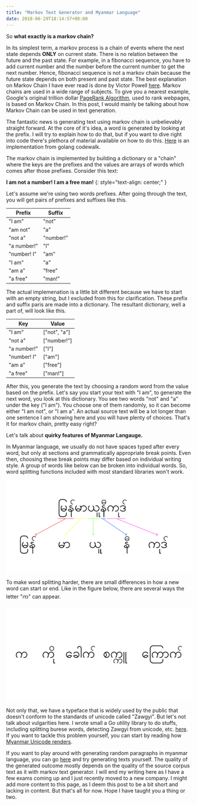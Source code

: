 ```yaml
---
title: "Markov Text Generator and Myanmar Language"
date: 2018-06-29T18:14:57+08:00
---
```

So **what exactly is a markov chain?**


In its simplest term, a markov process is a chain of events where the next state depends **ONLY** on current state. There is no relation between the future and the past state. For example, in a fibonacci sequence, you have to add current number and the number before the current number to get the next number. Hence, fibonacci sequence is not a markov chain because the future state depends on both present and past state. The best explanation on Markov Chain I have ever read is done by Victor Powell [here](http://setosa.io/ev/markov-chains/). Markov chains are used in a wide range of subjects. To give you a nearest example, Google's original trillion dollar [PageRank Algorithm](https://en.wikipedia.org/wiki/PageRank), used to rank webpages, is based on Markov Chain. In this post, I would mainly be talking about how Markov Chain can be used in text generation.

The fantastic news is generating text using markov chain is unbelievably straight forward. At the core of it's idea, a word is generated by looking at the prefix. I will try to explain how to do that, but if you want to dive right into code there's plethora of material available on how to do this. [Here](https://golang.org/doc/codewalk/markov/) is an implementation from golang codewalk. 

The markov chain is implemented by building a dictionary or a "chain" where the keys are the prefixes and the values are arrays of words which comes after those prefixes. Consider this text:

**I am not a number! I am a free man!**
{: style="text-align: center;" }

Let's assume we're using two words prefixes. After going through the text, you will get pairs of prefixes and suffixes like this.

|Prefix        |Suffix        |
|--------------|--------------|
|"I am"      |"not"           |
|"am not"      |"a"          |
|"not a"     |"number!"         |
|"a number!"   |"I"           |
|"number! I"    |"am"     |
|"I am"    |"a"     |
|"am a"    |"free"     |
|"a free"    |"man!"     |

The actual implemenation is a little bit different because we have to start with an empty string, but I excluded from this for clarification. These prefix and suffix paris are made into a dictionary. The resultant dictionary, well a part of, will look like this.

|Key           |Value         |
|--------------|--------------|
|"I am"      |["not", "a"]    |
|"not a"     |["number!"]     |
|"a number!"   |["I"]           |
|"number! I"    |["am"]     |
|"am a"    |["free"]     |
|"a free"    |["man!"]     |

After this, you generate the text by choosing a random word from the value based on the prefix. Let's say you start your text with "I am", to generate the next word, you look at this dictionary. You see two words "not" and "a" under the key ("I am"). You choose one of them randomly, so it can become either "I am not", or "I am a". An actual source text will be a lot longer than one sentence I am showing here and you will have plenty of choices. That's it for markov chain, pretty easy right?

Let's talk about **quirky features of Myanmar Langauge.**

In Myanmar language, we usually do not have spaces typed after every word, but only at sections and grammatically appropriate break points. Even then, choosing these break points may differ based on individual writing style. A group of words like below can be broken into individual words. So, word splitting functions included with most standard libraries won't work.

![Myanmar Unicode](./mm-unicode.png)

To make word splitting harder, there are small differences in how a new word can start or end. Like in the figure below, there are several ways the letter "က" can appear.

![Ka Gyi in various form](./ka.png)

Not only that, we have a typeface that is widely used by the public that doesn't conform to the standards of unicode called "Zawgyi". But let's not talk about vulgarities here. I wrote small a Go utility library to do stuffs, including splitting burese words, detecting Zawgyi from unicode, etc. [here](https://github.com/ha-shine/mmutil). If you want to tackle this problem yourself, you can start by reading how [Myanmar Unicode renders](http://www.unicode.org/notes/tn11/UTN11_4.pdf).

If you want to play around with generating random paragraphs in myanmar language, you can go [here](https://ha-shine.github.io/mm_markov_generator/) and try generating texts yourself. The quality of the generated outcome mostly depends on the quality of the source corpus text as it with markov text generator. I will end my writing here as I have a few exams coming up and I just recently moved to a new company. I might add more content to this page, as I deem this post to be a bit short and lacking in content. But that's all for now. Hope I have taught you a thing or two.
